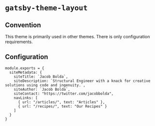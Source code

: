 # `gatsby-theme-layout`

## Convention
This theme is primarily used in other themes. There is only configuration requirements.

## Configuration
```
module.exports = {
  siteMetadata: {
    siteTitle: `Jacob Bolda`,
    siteDescription: `Structural Engineer with a knack for creative solutions using code and ingenuity.`,
    siteAuthor: `Jacob Bolda`,
    siteContact: "https://twitter.com/jacobbolda",
    navLinks: [
      { url: "/articles/", text: "Articles" },
      { url: "/recipes/", text: "Our Recipes" }
    ]
  }
}
```
